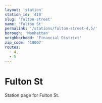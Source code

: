 ```yaml
---
layout: 'station'
station_id: '418'
slug: 'fulton-street'
name: 'Fulton St'
permalink: '/stations/fulton-street-4,5/'
borough: 'Manhattan'
neighborhood: 'Financial District'
zip_code: '10007'
routes:
  - 4,
  - 5
---
```

# Fulton St

Station page for Fulton St.
